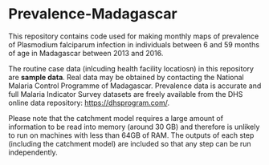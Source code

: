 # Prevalence-Madagascar
This repository contains code used for making monthly maps of prevalence of Plasmodium falciparum infection in individuals between 6 and 59 months of age in Madagascar between 2013 and 2016.

The routine case data (inlcuding health facility locatiosn) in this repository are **sample data**. Real data may be obtained by contacting the National Malaria Control Programme of Madagascar. Prevalence data is accurate and full Malaria Indicator Survey datasets are freely available from the DHS online data repository: https://dhsprogram.com/.

Please note that the catchment model requires a large amount of information to be read into memory (around 30 GB) and therefore is unlikely to run on machines with less than 64GB of RAM. The outputs of each step (including the catchment model) are included so that any step can be run independently. 
